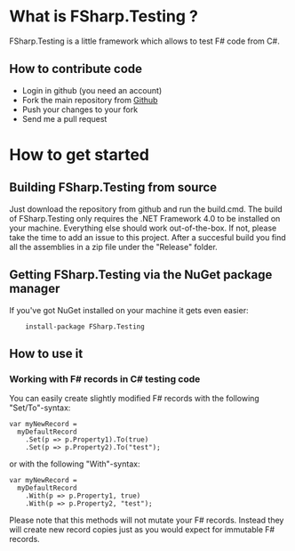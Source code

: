# What is FSharp.Testing ?

FSharp.Testing is a little framework which allows to test F# code from C#.

## How to contribute code

* Login in github (you need an account)
* Fork the main repository from [Github](https://github.com/forki/FSharp.Testing)
* Push your changes to your fork
* Send me a pull request

# How to get started

## Building FSharp.Testing from source

Just download the repository from github and run the build.cmd. The build of FSharp.Testing only requires the .NET Framework 4.0 to be installed on your machine. Everything else should work out-of-the-box. If not, please take the time to add an issue to this project. After a succesful build you find all the assemblies in a zip file under the "Release" folder.

## Getting FSharp.Testing via the NuGet package manager

If you've got NuGet installed on your machine it gets even easier:

        install-package FSharp.Testing

## How to use it

### Working with F# records in C# testing code

You can easily create slightly modified F# records with the following "Set/To"-syntax:

	var myNewRecord =
	  myDefaultRecord
		.Set(p => p.Property1).To(true)
		.Set(p => p.Property2).To("test");

or with the following "With"-syntax:

	var myNewRecord =
	  myDefaultRecord
		.With(p => p.Property1, true)
		.With(p => p.Property2, "test");

Please note that this methods will not mutate your F# records. Instead they will create new record copies just as you would expect for immutable F# records.